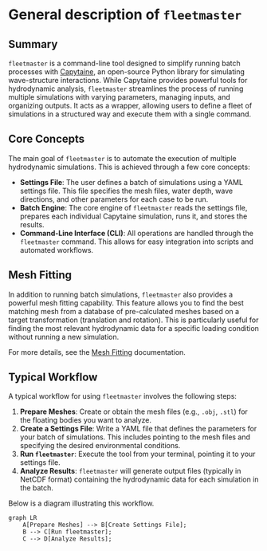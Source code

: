 # General description of `fleetmaster`

## Summary

`fleetmaster` is a command-line tool designed to simplify running batch processes with [Capytaine](https://capytaine.github.io/), an open-source Python library for simulating wave-structure interactions. While Capytaine provides powerful tools for hydrodynamic analysis, `fleetmaster` streamlines the process of running multiple simulations with varying parameters, managing inputs, and organizing outputs. It acts as a wrapper, allowing users to define a fleet of simulations in a structured way and execute them with a single command.

## Core Concepts

The main goal of `fleetmaster` is to automate the execution of multiple hydrodynamic simulations. This is achieved through a few core concepts:

- **Settings File**: The user defines a batch of simulations using a YAML settings file. This file specifies the mesh files, water depth, wave directions, and other parameters for each case to be run.
- **Batch Engine**: The core engine of `fleetmaster` reads the settings file, prepares each individual Capytaine simulation, runs it, and stores the results.
- **Command-Line Interface (CLI)**: All operations are handled through the `fleetmaster` command. This allows for easy integration into scripts and automated workflows.

## Mesh Fitting

In addition to running batch simulations, `fleetmaster` also provides a powerful mesh fitting capability. This feature allows you to find the best matching mesh from a database of pre-calculated meshes based on a target transformation (translation and rotation). This is particularly useful for finding the most relevant hydrodynamic data for a specific loading condition without running a new simulation.

For more details, see the [Mesh Fitting](./fitting.md) documentation.

## Typical Workflow

A typical workflow for using `fleetmaster` involves the following steps:

1.  **Prepare Meshes**: Create or obtain the mesh files (e.g., `.obj`, `.stl`) for the floating bodies you want to analyze.
2.  **Create a Settings File**: Write a YAML file that defines the parameters for your batch of simulations. This includes pointing to the mesh files and specifying the desired environmental conditions.
3.  **Run `fleetmaster`**: Execute the tool from your terminal, pointing it to your settings file.
4.  **Analyze Results**: `fleetmaster` will generate output files (typically in NetCDF format) containing the hydrodynamic data for each simulation in the batch.

Below is a diagram illustrating this workflow.

```mermaid
graph LR
    A[Prepare Meshes] --> B[Create Settings File];
    B --> C[Run fleetmaster];
    C --> D[Analyze Results];
```
